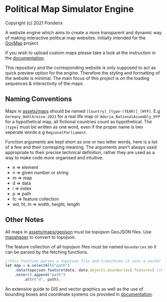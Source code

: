 # Political Map Simulator Engine
Copyright (c) 2021  Ponderix

A website engine which aims to create a more transparent and dynamic way of making interactive political map websites. Initially intended for the [GovMap](https://github.com/haroldTheDeveloper/GovMap) project.

If you wish to upload custom maps please take a look at the instruction in the [documentation](DOCUMENTATION.md).

This repository and the corresponding website is only supposed to act as quick preview option for the engine. Therefore the styling and formatting of the website is minimal. The main focus of this project is on the loading sequences & interactivity of the maps.

## Naming Conventions
Maps in [assets/maps](assets/maps) should be named `[Country]_[type-(YEAR)]_(HYP)`. E.g `Germany_Wahlkreise-2021` for a real life map or `Adoria_NationalAssembly_HYP` for a hypothetical map, all fictional countries count as hypothetical. The `[type]` must be written as one word, even if the proper name is two seperate words e.g `RegionalParliament`.

Function arguments are kept short as one or two letter words, here is a list of a few and their corresping meaning. The arguments aren't always used appropriate to their precise technical definition, rather they are used as a way to make code more organised and intuitive.

* e => element
* n => given number or string
* m => map
* d => data
* i => index
* p => path
* fc => feature collection
* wd, ht, ln => width, height, length


## Other Notes
All maps in [assets/maps/geojson](assets/maps/geojson) must be topojson GeoJSON files. Use [mapshaper](https://mapshaper.org/) to convert to topojson.


The feature collection of all topojson files must be named `boundaries` so it can be parsed by the fetching functions.
```js
//this function parses a topojson file and transforms it into a vector graphic
let map = e.selectAll("path")
    .data(topojson.feature(data, data.objects.boundaries).features) //here is the important part, look at keyword ".boundaries"
    .enter().append("path")
        .attr("d", path);
```


An extensive guide to GIS and vector graphics as well as the use of bounding boxes and coordinate systems cis provided in [documentation](DOCUMENTATION.md).
